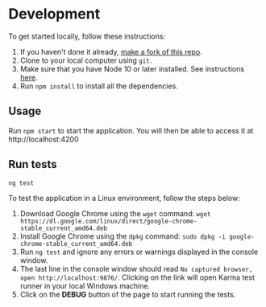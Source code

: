 # Development

To get started locally, follow these instructions:

1. If you haven't done it already, [make a fork of this repo](https://github.com/Developer-Plexscape/ol-zoom-level/fork).
2. Clone to your local computer using `git`.
3. Make sure that you have Node 10 or later installed. See instructions [here](https://nodejs.org/en/download/).
4. Run `npm install` to install all the dependencies.

## Usage

Run `npm start` to start the application. You will then be able to access it at http://localhost:4200

## Run tests

```sh
ng test
```

To test the application in a Linux environment, follow the steps below:

1. Download Google Chrome using the `wget` command: `wget https://dl.google.com/linux/direct/google-chrome-stable_current_amd64.deb`
2. Install Google Chrome using the `dpkg` command: `sudo dpkg -i google-chrome-stable_current_amd64.deb`
3. Run `ng test` and ignore any errors or warnings displayed in the console window.
4. The last line in the console window should read `No captured browser, open http://localhost:9876/`. Clicking on the link will open Karma test runner in your local Windows machine.
5. Click on the **DEBUG** button of the page to start running the tests.
